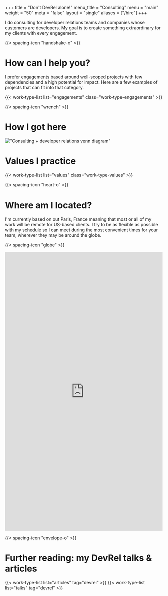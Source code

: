 +++
title = "Don't DevRel alone!"
menu_title = "Consulting"
menu = "main"
weight = "50"
meta = "false"
layout = "single"
aliases = ["/hire"]
+++

I do consulting for developer relations teams and companies whose customers are developers. My goal is to create something extraordinary for my clients with every engagement.

{{< spacing-icon "handshake-o" >}}

# How can I help you?
I prefer engagements based around well-scoped projects with few dependencies and a high potential for impact. Here are a few examples of projects that can fit into that category.

{{< work-type-list list="engagements" class="work-type-engagements" >}}

{{< spacing-icon "wrench" >}}

# How I got here

!["Consulting + developer relations venn diagram"](/images/consulting-devrel-experience.png)

# Values I practice

{{< work-type-list list="values" class="work-type-values" >}}

{{< spacing-icon "heart-o" >}}

# Where am I located?

I'm currently based on out Paris, France meaning that most or all of my work will be remote for US-based clients. I try to be as flexible as possible with my schedule so I can meet during the most convenient times for your team, wherever they may be around the globe.

{{< spacing-icon "globe" >}}

<script src="https://static.airtable.com/js/embed/embed_snippet_v1.js"></script>
<iframe class="airtable-embed airtable-dynamic-height" src="https://airtable.com/embed/shrjVwH4OCjRNfojd?backgroundColor=white" frameborder="0" onmousewheel="" width="100%" height="891" style="background: white;"></iframe>

{{< spacing-icon "envelope-o" >}}

# Further reading: my DevRel talks & articles

{{< work-type-list list="articles" tag="devrel" >}}
{{< work-type-list list="talks" tag="devrel" >}}
